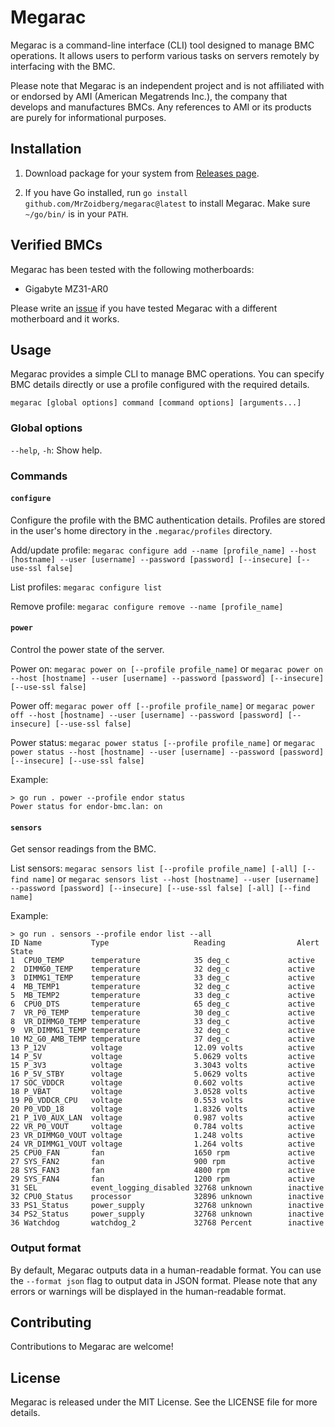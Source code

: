 # Megarac

Megarac is a command-line interface (CLI) tool designed to manage BMC operations. It allows users to perform various tasks on servers remotely by interfacing with the BMC.

Please note that Megarac is an independent project and is not affiliated with or endorsed by AMI (American Megatrends Inc.), the company that develops and manufactures BMCs. Any references to AMI or its products are purely for informational purposes.

## Installation

1. Download package for your system from [Releases page](https://github.com/MrZoidberg/megarac/releases).

1. If you have Go installed, run `go install github.com/MrZoidberg/megarac@latest` to install Megarac. Make sure `~/go/bin/` is in your `PATH`.

## Verified BMCs

Megarac has been tested with the following motherboards:

- Gigabyte MZ31-AR0

Please write an [issue](https://github.com/MrZoidberg/megarac/issues) if you have tested Megarac with a different motherboard and it works.

## Usage

Megarac provides a simple CLI to manage BMC operations. You can specify BMC details directly or use a profile configured with the required details.

`megarac [global options] command [command options] [arguments...]`

### Global options

`--help`, `-h`: Show help.

### Commands

#### `configure`

Configure the profile with the BMC authentication details.
Profiles are stored in the user's home directory in the `.megarac/profiles` directory.

Add/update profile:
`megarac configure add --name [profile_name] --host [hostname] --user [username] --password [password] [--insecure] [--use-ssl false]`

List profiles:
`megarac configure list`

Remove profile:
`megarac configure remove --name [profile_name]`

#### `power`

Control the power state of the server.

Power on:
`megarac power on [--profile profile_name]` or `megarac power on --host [hostname] --user [username] --password [password] [--insecure] [--use-ssl false]`

Power off:
`megarac power off [--profile profile_name]` or `megarac power off --host [hostname] --user [username] --password [password] [--insecure] [--use-ssl false]`

Power status:
`megarac power status [--profile profile_name]` or `megarac power status --host [hostname] --user [username] --password [password] [--insecure] [--use-ssl false]`

Example:

```text
> go run . power --profile endor status
Power status for endor-bmc.lan: on
```

#### `sensors`

Get sensor readings from the BMC.

List sensors:
`megarac sensors list [--profile profile_name] [-all] [--find name]` or `megarac sensors list --host [hostname] --user [username] --password [password] [--insecure] [--use-ssl false] [-all] [--find name]`

Example:

```text
> go run . sensors --profile endor list --all
ID Name           Type                   Reading                Alert State
1  CPU0_TEMP      temperature            35 deg_c             active
2  DIMMG0_TEMP    temperature            32 deg_c             active
3  DIMMG1_TEMP    temperature            33 deg_c             active
4  MB_TEMP1       temperature            32 deg_c             active
5  MB_TEMP2       temperature            33 deg_c             active
6  CPU0_DTS       temperature            65 deg_c             active
7  VR_P0_TEMP     temperature            30 deg_c             active
8  VR_DIMMG0_TEMP temperature            33 deg_c             active
9  VR_DIMMG1_TEMP temperature            32 deg_c             active
10 M2_G0_AMB_TEMP temperature            37 deg_c             active
13 P_12V          voltage                12.09 volts          active
14 P_5V           voltage                5.0629 volts         active
15 P_3V3          voltage                3.3043 volts         active
16 P_5V_STBY      voltage                5.0629 volts         active
17 SOC_VDDCR      voltage                0.602 volts          active
18 P_VBAT         voltage                3.0528 volts         active
19 P0_VDDCR_CPU   voltage                0.553 volts          active
20 P0_VDD_18      voltage                1.8326 volts         active
21 P_1V0_AUX_LAN  voltage                0.987 volts          active
22 VR_P0_VOUT     voltage                0.784 volts          active
23 VR_DIMMG0_VOUT voltage                1.248 volts          active
24 VR_DIMMG1_VOUT voltage                1.264 volts          active
25 CPU0_FAN       fan                    1650 rpm             active
27 SYS_FAN2       fan                    900 rpm              active
28 SYS_FAN3       fan                    4800 rpm             active
29 SYS_FAN4       fan                    1200 rpm             active
31 SEL            event_logging_disabled 32768 unknown        inactive
32 CPU0_Status    processor              32896 unknown        inactive
33 PS1_Status     power_supply           32768 unknown        inactive
34 PS2_Status     power_supply           32768 unknown        inactive
36 Watchdog       watchdog_2             32768 Percent        inactive
```

### Output format

By default, Megarac outputs data in a human-readable format. You can use the `--format json` flag to output data in JSON format.
Please note that any errors or warnings will be displayed in the human-readable format.

## Contributing

Contributions to Megarac are welcome!

## License

Megarac is released under the MIT License. See the LICENSE file for more details.